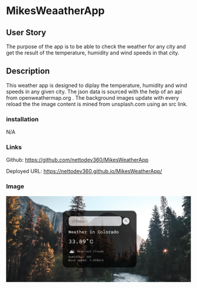 # MikesWeaatherApp

## User Story
The purpose of the app is to be able to check the weather for any city and get the result of the temperature, humidity and wind speeds in that city.

## Description
This weather app is designed to diplay the temperature, humidity and wind speeds in any given city. The json data is sourced with the help of an api from openweathermap.org . The background images update with every reload the the image content is mined from unsplash.com using an src link.

### installation
N/A

### Links
Github: https://github.com/nettodev360/MikesWeatherApp

Deployed URL: https://nettodev360.github.io/MikesWeatherApp/

### Image 
<img src="./images/Mike's Weather App _ Img.png">